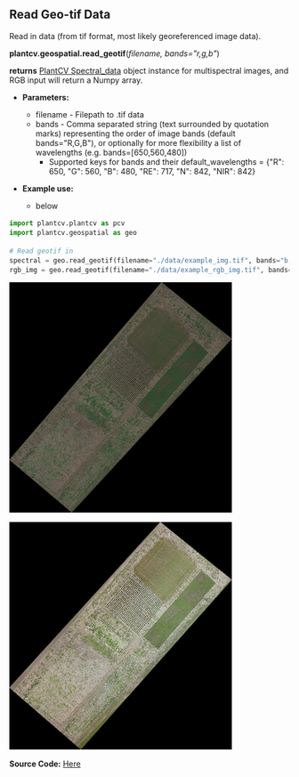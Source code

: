 ## Read Geo-tif Data

Read in data (from tif format, most likely georeferenced image data). 

**plantcv.geospatial.read_geotif**(*filename, bands="r,g,b"*)

**returns** [PlantCV Spectral_data](https://plantcv.readthedocs.io/en/latest/Spectral_data/) object instance for multispectral images, and RGB input will return a Numpy array.

- **Parameters:**
    - filename - Filepath to .tif data 
    - bands - Comma separated string (text surrounded by quotation marks) representing the order of image bands (default bands="R,G,B"), or optionally for more  flexibility a list of wavelengths (e.g. bands=[650,560,480])
        - Supported keys for bands and their default_wavelengths = {"R": 650, "G": 560, "B": 480, "RE": 717, "N": 842, "NIR": 842}

- **Example use:**
    - below


```python
import plantcv.plantcv as pcv 
import plantcv.geospatial as geo

# Read geotif in
spectral = geo.read_geotif(filename="./data/example_img.tif", bands="b,g,r,NIR,RE")
rgb_img = geo.read_geotif(filename="./data/example_rgb_img.tif", bands="R,G,B")

```

![Screenshot](documentation_images/multispec_pseudo_rgb.png)

![Screenshot](documentation_images/rgb.png)

**Source Code:** [Here](https://github.com/danforthcenter/plantcv-geospatial/blob/main/plantcv/geospatial/read_geotif.py)
